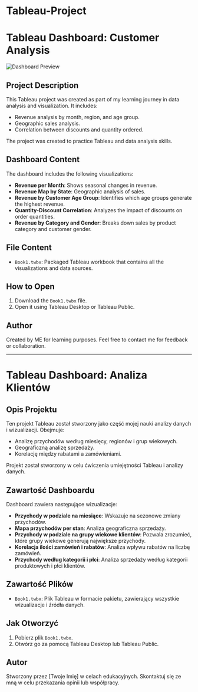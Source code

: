 # Tableau-Project
# Tableau Dashboard: Customer Analysis

![Dashboard Preview](dashboard_preview.png)

## Project Description
This Tableau project was created as part of my learning journey in data analysis and visualization. It includes:
- Revenue analysis by month, region, and age group.
- Geographic sales analysis.
- Correlation between discounts and quantity ordered.

The project was created to practice Tableau and data analysis skills.

## Dashboard Content
The dashboard includes the following visualizations:
- **Revenue per Month**: Shows seasonal changes in revenue.
- **Revenue Map by State**: Geographic analysis of sales.
- **Revenue by Customer Age Group**: Identifies which age groups generate the highest revenue.
- **Quantity-Discount Correlation**: Analyzes the impact of discounts on order quantities.
- **Revenue by Category and Gender**: Breaks down sales by product category and customer gender.

## File Content
- `Book1.twbx`: Packaged Tableau workbook that contains all the visualizations and data sources.

## How to Open
1. Download the `Book1.twbx` file.
2. Open it using Tableau Desktop or Tableau Public.

## Author
Created by ME for learning purposes. Feel free to contact me for feedback or collaboration.

---

# Tableau Dashboard: Analiza Klientów

## Opis Projektu
Ten projekt Tableau został stworzony jako część mojej nauki analizy danych i wizualizacji. Obejmuje:
- Analizę przychodów według miesięcy, regionów i grup wiekowych.
- Geograficzną analizę sprzedaży.
- Korelację między rabatami a zamówieniami.

Projekt został stworzony w celu ćwiczenia umiejętności Tableau i analizy danych.

## Zawartość Dashboardu
Dashboard zawiera następujące wizualizacje:
- **Przychody w podziale na miesiące**: Wskazuje na sezonowe zmiany przychodów.
- **Mapa przychodów per stan**: Analiza geograficzna sprzedaży.
- **Przychody w podziale na grupy wiekowe klientów**: Pozwala zrozumieć, które grupy wiekowe generują największe przychody.
- **Korelacja ilości zamówień i rabatów**: Analiza wpływu rabatów na liczbę zamówień.
- **Przychody według kategorii i płci**: Analiza sprzedaży według kategorii produktowych i płci klientów.

## Zawartość Plików
- `Book1.twbx`: Plik Tableau w formacie pakietu, zawierający wszystkie wizualizacje i źródła danych.


## Jak Otworzyć
1. Pobierz plik `Book1.twbx`.
2. Otwórz go za pomocą Tableau Desktop lub Tableau Public.

## Autor
Stworzony przez [Twoje Imię] w celach edukacyjnych. Skontaktuj się ze mną w celu przekazania opinii lub współpracy.
